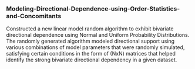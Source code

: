 ### Modeling-Directional-Dependence-using-Order-Statistics-and-Concomitants
Constructed a new linear model random algorithm to exhibit bivariate directional dependence using Normal and Uniform Probability Distributions. The randomly generated algorithm modeled directional support using various combinations of model parameters that were randomly simulated, satisfying certain conditions in the form of (NxN) matrices that helped identify the strong bivariate directional dependency in a given dataset.
